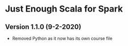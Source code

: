 # Just Enough Scala for Spark

## Version 1.1.0 (9-2-2020)
* Removed Python as it now has its own course file
